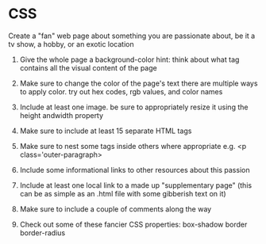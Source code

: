 # CSS

Create a "fan" web page about something you are passionate about, be it a tv show, a hobby, or an exotic location

1. Give the whole page a background-color
hint: think about what tag contains all the visual content of the page

2. Make sure to change the color of the page's text
there are multiple ways to apply color. try out hex codes, rgb values, and color names

3. Include at least one image. be sure to appropriately resize it using the height andwidth property

4. Make sure to include at least 15 separate HTML tags

5. Make sure to nest some tags inside others where appropriate
e.g. <p class='outer-paragraph><p class='inner-paragraph'></p></p>

6. Include some informational links to other resources about this passion

7. Include at least one local link to a made up "supplementary page" (this can be as simple as an .html file with some gibberish text on it)

8. Make sure to include a couple of comments along the way

9. Check out some of these fancier CSS properties:
box-shadow
border
border-radius
